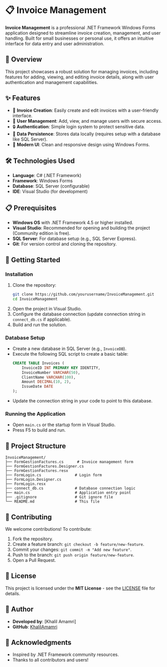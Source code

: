 # 📋 Invoice Management

**Invoice Management** is a professional .NET Framework Windows Forms application designed to streamline invoice creation, management, and user handling. Built for small businesses or personal use, it offers an intuitive interface for data entry and user administration.

## 🚀 Overview
This project showcases a robust solution for managing invoices, including features for adding, viewing, and editing invoice details, along with user authentication and management capabilities.

## ✨ Features
- 📝 **Invoice Creation**: Easily create and edit invoices with a user-friendly interface.
- 👤 **User Management**: Add, view, and manage users with secure access.
- 🔒 **Authentication**: Simple login system to protect sensitive data.
- 💾 **Data Persistence**: Stores data locally (requires setup with a database like SQL Server).
- 🎨 **Modern UI**: Clean and responsive design using Windows Forms.

## 🛠️ Technologies Used
- **Language**: C# (.NET Framework)
- **Framework**: Windows Forms
- **Database**: SQL Server (configurable)
- **IDE**: Visual Studio (for development)

## 📋 Prerequisites
- **Windows OS** with .NET Framework 4.5 or higher installed.
- **Visual Studio**: Recommended for opening and building the project (Community edition is free).
- **SQL Server**: For database setup (e.g., SQL Server Express).
- **Git**: For version control and cloning the repository.

## 🚀 Getting Started
### Installation
1. Clone the repository:
   ```bash
   git clone https://github.com/yourusername/InvoiceManagement.git
   cd InvoiceManagement
   ```
2. Open the project in Visual Studio.
3. Configure the database connection (update connection string in `connect_db.cs` if applicable).
4. Build and run the solution.

### Database Setup
- Create a new database in SQL Server (e.g., `InvoiceDB`).
- Execute the following SQL script to create a basic table:
  ```sql
  CREATE TABLE Invoices (
      InvoiceID INT PRIMARY KEY IDENTITY,
      InvoiceNumber VARCHAR(50),
      ClientName VARCHAR(100),
      Amount DECIMAL(10, 2),
      IssueDate DATE
  );
  ```
- Update the connection string in your code to point to this database.

### Running the Application
- Open `main.cs` or the startup form in Visual Studio.
- Press F5 to build and run.

## 📂 Project Structure
```
InvoiceManagement/
├── FormGestionFactures.cs      # Invoice management form
├── FormGestionFactures.Designer.cs
├── FormGestionFactures.resx
├── FormLogin.cs               # Login form
├── FormLogin.Designer.cs
├── FormLogin.resx
├── connect_db.cs              # Database connection logic
├── main.cs                    # Application entry point
├── .gitignore                 # Git ignore file
└── README.md                  # This file
```

## 🤝 Contributing
We welcome contributions! To contribute:
1. Fork the repository.
2. Create a feature branch: `git checkout -b feature/new-feature`.
3. Commit your changes: `git commit -m "Add new feature"`.
4. Push to the branch: `git push origin feature/new-feature`.
5. Open a Pull Request.

## 📄 License
This project is licensed under the **MIT License** - see the [LICENSE](LICENSE) file for details.

## 👤 Author
- **Developed by**: [Khalil Amamri]  
- **GitHub**: [KhalilAmamri](https://github.com/KhalilAmamri)

## 🙌 Acknowledgments
- Inspired by .NET Framework community resources.
- Thanks to all contributors and users!